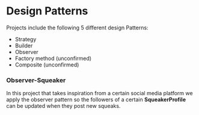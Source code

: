 # Design Patterns
 
 Projects include the following 5 different design Patterns:

 - Strategy
 - Builder
 - Observer
 - Factory method (unconfirmed)
 - Composite (unconfirmed)

### Observer-Squeaker
 
 In this project that takes inspiration from a certain social media platform we apply the observer pattern so the followers of a certain **SqueakerProfile** can be updated when they post new squeaks.
